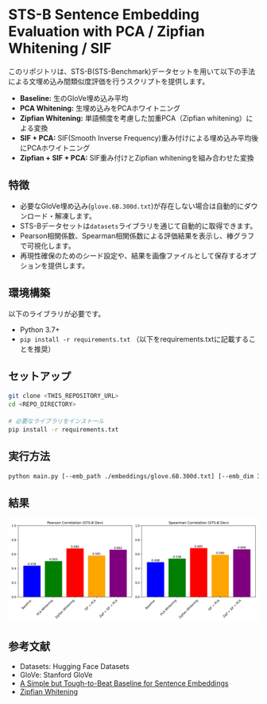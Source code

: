 # STS-B Sentence Embedding Evaluation with PCA / Zipfian Whitening / SIF

このリポジトリは、STS-B(STS-Benchmark)データセットを用いて以下の手法による文埋め込み間類似度評価を行うスクリプトを提供します。

- **Baseline:** 生のGloVe埋め込み平均
- **PCA Whitening:** 生埋め込みをPCAホワイトニング
- **Zipfian Whitening:** 単語頻度を考慮した加重PCA（Zipfian whitening）による変換
- **SIF + PCA:** SIF(Smooth Inverse Frequency)重み付けによる埋め込み平均後にPCAホワイトニング
- **Zipfian + SIF + PCA:** SIF重み付けとZipfian whiteningを組み合わせた変換

## 特徴

- 必要なGloVe埋め込み(`glove.6B.300d.txt`)が存在しない場合は自動的にダウンロード・解凍します。
- STS-Bデータセットは`datasets`ライブラリを通じて自動的に取得できます。
- Pearson相関係数、Spearman相関係数による評価結果を表示し、棒グラフで可視化します。
- 再現性確保のためのシード設定や、結果を画像ファイルとして保存するオプションを提供します。

## 環境構築

以下のライブラリが必要です。

- Python 3.7+
- `pip install -r requirements.txt` （以下をrequirements.txtに記載することを推奨）

## セットアップ

```bash
git clone <THIS_REPOSITORY_URL>
cd <REPO_DIRECTORY>

# 必要なライブラリをインストール
pip install -r requirements.txt
```

## 実行方法

```bash
python main.py [--emb_path ./embeddings/glove.6B.300d.txt] [--emb_dim 300] [--save_plot result.png] [--seed 42]
```

## 結果

![Results](results.png)

## 参考文献
- Datasets: Hugging Face Datasets
- GloVe: Stanford GloVe
- [A Simple but Tough-to-Beat Baseline for Sentence Embeddings](https://openreview.net/forum?id=SyK00v5xx)
- [Zipfian Whitening](https://arxiv.org/abs/2411.00680)
